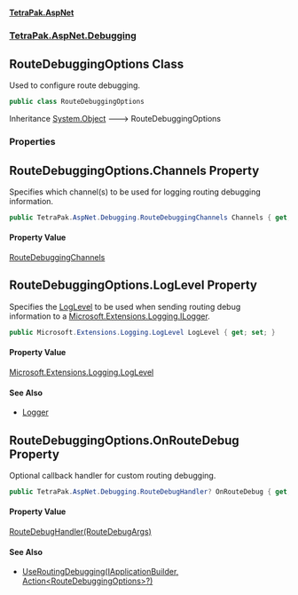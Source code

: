 #### [TetraPak.AspNet](index.md 'index')
### [TetraPak.AspNet.Debugging](TetraPak_AspNet_Debugging.md 'TetraPak.AspNet.Debugging')
## RouteDebuggingOptions Class
Used to configure route debugging.  
```csharp
public class RouteDebuggingOptions
```

Inheritance [System.Object](https://docs.microsoft.com/en-us/dotnet/api/System.Object 'System.Object') &#129106; RouteDebuggingOptions  
### Properties
<a name='TetraPak_AspNet_Debugging_RouteDebuggingOptions_Channels'></a>
## RouteDebuggingOptions.Channels Property
Specifies which channel(s) to be used for logging routing debugging information.  
```csharp
public TetraPak.AspNet.Debugging.RouteDebuggingChannels Channels { get; set; }
```
#### Property Value
[RouteDebuggingChannels](TetraPak_AspNet_Debugging_RouteDebuggingChannels.md 'TetraPak.AspNet.Debugging.RouteDebuggingChannels')
  
<a name='TetraPak_AspNet_Debugging_RouteDebuggingOptions_LogLevel'></a>
## RouteDebuggingOptions.LogLevel Property
Specifies the [LogLevel](TetraPak_AspNet_Debugging_RouteDebuggingOptions.md#TetraPak_AspNet_Debugging_RouteDebuggingOptions_LogLevel 'TetraPak.AspNet.Debugging.RouteDebuggingOptions.LogLevel') to be used when sending routing debug  
information to a [Microsoft.Extensions.Logging.ILogger](https://docs.microsoft.com/en-us/dotnet/api/Microsoft.Extensions.Logging.ILogger 'Microsoft.Extensions.Logging.ILogger').  
```csharp
public Microsoft.Extensions.Logging.LogLevel LogLevel { get; set; }
```
#### Property Value
[Microsoft.Extensions.Logging.LogLevel](https://docs.microsoft.com/en-us/dotnet/api/Microsoft.Extensions.Logging.LogLevel 'Microsoft.Extensions.Logging.LogLevel')
#### See Also
- [Logger](TetraPak_AspNet_Debugging_RouteDebuggingChannels.md#TetraPak_AspNet_Debugging_RouteDebuggingChannels_Logger 'TetraPak.AspNet.Debugging.RouteDebuggingChannels.Logger')
  
<a name='TetraPak_AspNet_Debugging_RouteDebuggingOptions_OnRouteDebug'></a>
## RouteDebuggingOptions.OnRouteDebug Property
Optional callback handler for custom routing debugging.  
```csharp
public TetraPak.AspNet.Debugging.RouteDebugHandler? OnRouteDebug { get; set; }
```
#### Property Value
[RouteDebugHandler(RouteDebugArgs)](TetraPak_AspNet_Debugging_RouteDebugHandler(TetraPak_AspNet_Debugging_RouteDebugArgs).md 'TetraPak.AspNet.Debugging.RouteDebugHandler(TetraPak.AspNet.Debugging.RouteDebugArgs)')
  
#### See Also
- [UseRoutingDebugging(IApplicationBuilder, Action&lt;RouteDebuggingOptions&gt;?)](TetraPak_AspNet_Debugging_DebugHelper.md#TetraPak_AspNet_Debugging_DebugHelper_UseRoutingDebugging(Microsoft_AspNetCore_Builder_IApplicationBuilder_System_Action_TetraPak_AspNet_Debugging_RouteDebuggingOptions__) 'TetraPak.AspNet.Debugging.DebugHelper.UseRoutingDebugging(Microsoft.AspNetCore.Builder.IApplicationBuilder, System.Action&lt;TetraPak.AspNet.Debugging.RouteDebuggingOptions&gt;?)')
